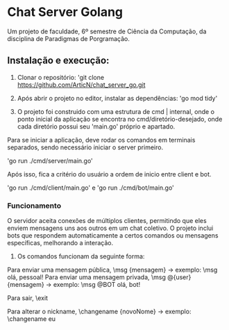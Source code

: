 # Chat Server Golang

Um projeto de faculdade, 6º semestre de Ciência da Computação, da disciplina de Paradigmas de Porgramação.

## Instalação e execução:

1. Clonar o repositório: 'git clone https://github.com/ArticN/chat_server_go.git

2. Após abrir o projeto no editor, instalar as dependências: 'go mod tidy'

3. O projeto foi construido com uma estrutura de cmd | internal, onde o ponto inicial da aplicação se encontra no cmd/diretório-desejado, onde cada diretório possui seu 'main.go' próprio e apartado.

Para se iniciar a aplicação, deve rodar os comandos em terminais separados, sendo necessário iniciar o server primeiro.

'go run ./cmd/server/main.go'

Após isso, fica a critério do usuário a ordem de inicio entre client e bot.

'go run ./cmd/client/main.go' e 'go run ./cmd/bot/main.go'

### Funcionamento

O servidor aceita conexões de múltiplos clientes, permitindo que eles enviem mensagens uns aos outros em um chat coletivo. O projeto inclui bots que respondem automaticamente a certos comandos ou mensagens específicas, melhorando a interação.

1. Os comandos funcionam da seguinte forma:

Para enviar uma mensagem pública, \msg {mensagem} -> exemplo: \msg olá, pessoal!
Para enviar uma mensagem privada, \msg @{user} {mensagem} -> exemplo: \msg @BOT olá, bot!

Para sair, \exit

Para alterar o nickname, \changename {novoNome} -> exemplo: \changename eu
